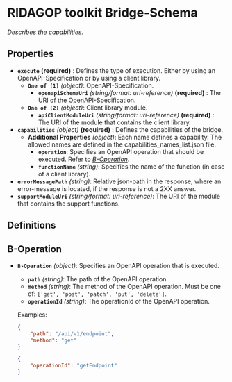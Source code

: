 # RIDAGOP toolkit Bridge-Schema

*Describes the capabilities.*

## Properties

- **`execute`** **(required)** : Defines the type of execution. Either by using an OpenAPI-Specification or by using a client library.
    - **`One of (1)`** *(object)*: OpenAPI-Specification.
        - **`openapiSchemaUri`** *(string/format: uri-reference)* **(required)** : The URI of the OpenAPI-Specification.
    - **`One of (2)`** *(object)*: Client library module.
        - **`apiClientModuleUri`** *(string/format: uri-reference)* **(required)** : The URI of the module that contains the client library.
- **`capabilities`** *(object)* **(required)** : Defines the capabilities of the bridge.
    - **Additional Properties** *(object)*: Each name defines a capability. The allowed names are defined in the capabilities_names_list.json file.
        - **`operation`**: Specifies an OpenAPI operation that should be executed. Refer to *[B-Operation](#b-operation)*.
        - **`functionName`** *(string)*: Specifies the name of the function (in case of a client library).
- **`errorMessagePath`** *(string)*: Relative json-path in the response, where an error-message is located, if the response is not a 2XX answer.
- **`supportModuleUri`** *(string/format: uri-reference)*: The URI of the module that contains the support functions.
## Definitions

## B-Operation
- **`B-Operation`** *(object)*: Specifies an OpenAPI operation that is executed.
    - **`path`** *(string)*: The path of the OpenAPI operation.
    - **`method`** *(string)*: The method of the OpenAPI operation. Must be one of: `['get', 'post', 'patch', 'put', 'delete']`.
    - **`operationId`** *(string)*: The operationId of the OpenAPI operation.

    Examples:
    ```json
    {
        "path": "/api/v1/endpoint",
        "method": "get"
    }
    ```

    ```json
    {
        "operationId": "getEndpoint"
    }
    ```

